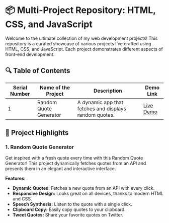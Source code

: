 # 📦 Multi-Project Repository: HTML, CSS, and JavaScript 

Welcome to the ultimate collection of my web development projects! This repository is a curated showcase of various projects I’ve crafted using HTML, CSS, and JavaScript. Each project demonstrates different aspects of front-end development.

## 🔍 Table of Contents

| Serial Number | Name of the Project | Description                                | Demo Link                    |
|---------------|---------------------|--------------------------------------------|------------------------------|
| 1             | Random Quote Generator         | A dynamic app that fetches and displays random quotes. | [Live Demo]([http://example.com/weather](https://random-quote-generator-six-omega.vercel.app/)) |


## 🌟 Project Highlights

### 1. Random Quote Generator
Get inspired with a fresh quote every time with this Random Quote Generator! This project dynamically fetches quotes from an API and presents them in an elegant and interactive interface.

**Features:**
- **Dynamic Quotes:** Fetches a new quote from an API with every click.
- **Responsive Design:** Looks great on all devices, thanks to modern HTML and CSS.
- **Speech Synthesis:** Listen to the quote with a single click.
- **Clipboard Copy:** Easily copy quotes to your clipboard.
- **Tweet Quotes:** Share your favorite quotes on Twitter.
